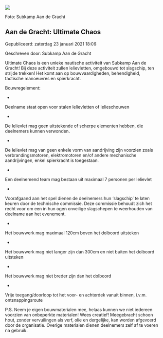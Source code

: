 






![](https://www.youtube.com/embed/dXoXAXgdcOc)


 Foto: Subkamp Aan de Gracht
 

Aan de Gracht: Ultimate Chaos
------------------------------





 Gepubliceerd: zaterdag 23 januari 2021 18:06
   

 Geschreven door: Subkamp Aan de Gracht
   




 Ultimate Chaos is een unieke nautische activiteit van Subkamp Aan de Gracht! Bij deze activiteit zullen lelievletten, omgebouwd tot slagschip, ten strijde trekken! Het komt aan op bouwvaardigheden, behendigheid, tactische manoeuvres en spierkracht.
 



 Bouwregelement:
 




* 
 Deelname staat open voor stalen lelievletten of lelieschouwen
 

* 
 De lelievlet mag geen uitstekende of scherpe elementen hebben, die deelnemers kunnen verwonden.
 

* 
 De lelievlet mag van geen enkele vorm van aandrijving zijn voorzien zoals verbrandingsmotoren, elektromotoren en/of andere mechanische aandrijvingen, enkel spierkracht is toegestaan.
 

* 
 Een deelnemend team mag bestaan uit maximaal 7 personen per lelievlet
 

* 
 Voorafgaand aan het spel dienen de deelnemers hun ‘slagschip’ te laten keuren door de technische commissie. Deze commissie behoudt zich het recht voor om een in hun ogen onveilige slagschepen te weerhouden van deelname aan het evenement.
 

* 
 Het bouwwerk mag maximaal 120cm boven het dolboord uitsteken
 

* 
 Het bouwwerk mag niet langer zijn dan 300cm en niet buiten het dolboord uitsteken
 

* 
 Het bouwwerk mag niet breder zijn dan het dolboord
 

* 
 Vrije toegang/doorloop tot het voor- en achterdek vanuit binnen, i.v.m. ontsnappingsroute
 




 P.S. Neem je eigen bouwmaterialen mee, helaas kunnen we niet iedereen voorzien van onbeperkte materialen! Wees creatief! Meegebracht schoon hout, zonder vervuilingen als verf, olie en dergelijke, kan worden afgevoerd door de organisatie. Overige materialen dienen deelnemers zelf af te voeren na gebruik.
 





